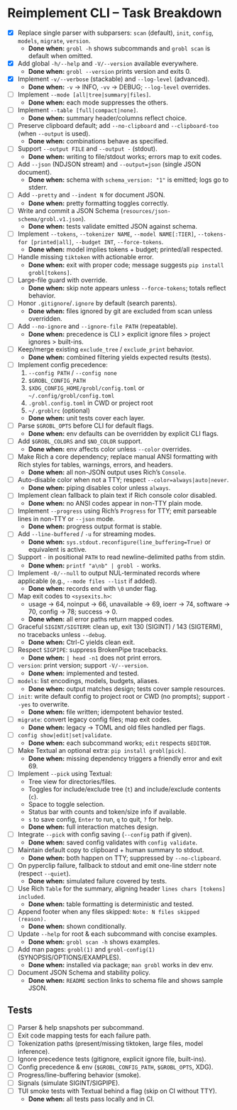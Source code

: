 # Reimplement CLI – Task Breakdown
* [x] Replace single parser with subparsers: `scan` (default), `init`, `config`, `models`, `migrate`, `version`.
  * **Done when:** `grobl -h` shows subcommands and `grobl scan` is default when omitted.
* [x] Add global `-h/--help` and `-V/--version` available everywhere.
  * **Done when:** `grobl --version` prints version and exits 0.
* [x] Implement `-v/--verbose` (stackable) and `--log-level` (advanced).
  * **Done when:** `-v` → INFO, `-vv` → DEBUG; `--log-level` overrides.
* [ ] Implement `--mode [all|tree|summary|files]`.
  * **Done when:** each mode suppresses the others.
* [ ] Implement `--table [full|compact|none]`.
  * **Done when:** summary header/columns reflect choice.
* [ ] Preserve clipboard default; add `--no-clipboard` and `--clipboard-too` (when `--output` is used).
  * **Done when:** combinations behave as specified.
* [ ] Support `--output FILE` and `--output -` (stdout).
  * **Done when:** writing to file/stdout works; errors map to exit codes.
* [ ] Add `--json` (NDJSON stream) and `--output=json` (single JSON document).
  * **Done when:** schema with `schema_version: "1"` is emitted; logs go to stderr.
* [ ] Add `--pretty` and `--indent N` for document JSON.
  * **Done when:** pretty formatting toggles correctly.
* [ ] Write and commit a JSON Schema (`resources/json-schema/grobl.v1.json`).
  * **Done when:** tests validate emitted JSON against schema.
* [ ] Implement `--tokens`, `--tokenizer NAME`, `--model NAME[:TIER]`, `--tokens-for [printed|all]`, `--budget INT`, `--force-tokens`.
  * **Done when:** model implies tokens + budget; printed/all respected.
* [ ] Handle missing `tiktoken` with actionable error.
  * **Done when:** exit with proper code; message suggests `pip install grobl[tokens]`.
* [ ] Large-file guard with override.
  * **Done when:** skip note appears unless `--force-tokens`; totals reflect behavior.
* [ ] Honor `.gitignore`/`.ignore` by default (search parents).
  * **Done when:** files ignored by git are excluded from scan unless overridden.
* [ ] Add `--no-ignore` and `--ignore-file PATH` (repeatable).
  * **Done when:** precedence is CLI > explicit ignore files > project ignores > built-ins.
* [ ] Keep/merge existing `exclude_tree` / `exclude_print` behavior.
  * **Done when:** combined filtering yields expected results (tests).
* [ ] Implement config precedence:
  1. `--config PATH` / `--config none`
  2. `$GROBL_CONFIG_PATH`
  3. `$XDG_CONFIG_HOME/grobl/config.toml` or `~/.config/grobl/config.toml`
  4. `.grobl.config.toml` in CWD or project root
  5. `~/.groblrc` (optional)
  * **Done when:** unit tests cover each layer.
* [ ] Parse `$GROBL_OPTS` before CLI for default flags.
  * **Done when:** env defaults can be overridden by explicit CLI flags.
* [ ] Add `$GROBL_COLORS` and `$NO_COLOR` support.
  * **Done when:** env affects color unless `--color` overrides.
* [ ] Make Rich a core dependency; replace manual ANSI formatting with Rich styles for tables, warnings, errors, and headers.
  * **Done when:** all non-JSON output uses Rich’s `Console`.
* [ ] Auto-disable color when not a TTY; respect `--color=always|auto|never`.
  * **Done when:** piping disables color unless `always`.
* [ ] Implement clean fallback to plain text if Rich console color disabled.
  * **Done when:** no ANSI codes appear in non-TTY plain mode.
* [ ] Implement `--progress` using Rich’s `Progress` for TTY; emit parseable lines in non-TTY or `--json` mode.
  * **Done when:** progress output format is stable.
* [ ] Add `--line-buffered` / `-u` for streaming modes.
  * **Done when:** `sys.stdout.reconfigure(line_buffering=True)` or equivalent is active.
* [ ] Support `-` in positional `PATH` to read newline-delimited paths from stdin.
  * **Done when:** `printf "a\nb" | grobl -` works.
* [ ] Implement `-0/--null` to output NUL-terminated records where applicable (e.g., `--mode files --list` if added).
  * **Done when:** records end with `\0` under flag.
* [ ] Map exit codes to `<sysexits.h>`:
  * usage → 64, noinput → 66, unavailable → 69, ioerr → 74, software → 70, config → 78; success → 0.
  * **Done when:** all error paths return mapped codes.
* [ ] Graceful `SIGINT/SIGTERM`: clean up, exit 130 (SIGINT) / 143 (SIGTERM), no tracebacks unless `--debug`.
  * **Done when:** Ctrl-C yields clean exit.
* [ ] Respect `SIGPIPE`: suppress BrokenPipe tracebacks.
  * **Done when:** `| head -n1` does not print errors.
* [ ] `version`: print version; support `-V/--version`.
  * **Done when:** implemented and tested.
* [ ] `models`: list encodings, models, budgets, aliases.
  * **Done when:** output matches design; tests cover sample resources.
* [ ] `init`: write default config to project root or CWD (no prompts); support `--yes` to overwrite.
  * **Done when:** file written; idempotent behavior tested.
* [ ] `migrate`: convert legacy config files; map exit codes.
  * **Done when:** legacy → TOML and old files handled per flags.
* [ ] `config show|edit|set|validate`.
  * **Done when:** each subcommand works; `edit` respects `$EDITOR`.
* [ ] Make Textual an optional extra: `pip install grobl[pick]`.
  * **Done when:** missing dependency triggers a friendly error and exit 69.
* [ ] Implement `--pick` using Textual:
  * Tree view for directories/files.
  * Toggles for include/exclude tree (`t`) and include/exclude contents (`c`).
  * Space to toggle selection.
  * Status bar with counts and token/size info if available.
  * `s` to save config, `Enter` to run, `q` to quit, `?` for help.
  * **Done when:** full interaction matches design.
* [ ] Integrate `--pick` with config saving (`--config` path if given).
  * **Done when:** saved config validates with `config validate`.
* [ ] Maintain default copy to clipboard + human summary to stdout.
  * **Done when:** both happen on TTY; suppressed by `--no-clipboard`.
* [ ] On pyperclip failure, fallback to stdout and emit one-line stderr note (respect `--quiet`).
  * **Done when:** simulated failure covered by tests.
* [ ] Use Rich `Table` for the summary, aligning header `lines chars [tokens] included`.
  * **Done when:** table formatting is deterministic and tested.
* [ ] Append footer when any files skipped: `Note: N files skipped (reason).`
  * **Done when:** shown conditionally.
* [ ] Update `--help` for root & each subcommand with concise examples.
  * **Done when:** `grobl scan -h` shows examples.
* [ ] Add man pages: `grobl(1)` and `grobl-config(1)` (SYNOPSIS/OPTIONS/EXAMPLES).
  * **Done when:** installed via package; `man grobl` works in dev env.
* [ ] Document JSON Schema and stability policy.
  * **Done when:** `README` section links to schema file and shows sample JSON.

## Tests
* [ ] Parser & help snapshots per subcommand.
* [ ] Exit code mapping tests for each failure path.
* [ ] Tokenization paths (present/missing tiktoken, large files, model inference).
* [ ] Ignore precedence tests (gitignore, explicit ignore file, built-ins).
* [ ] Config precedence & env (`$GROBL_CONFIG_PATH`, `$GROBL_OPTS`, XDG).
* [ ] Progress/line-buffering behavior (smoke).
* [ ] Signals (simulate SIGINT/SIGPIPE).
* [ ] TUI smoke tests with Textual behind a flag (skip on CI without TTY).
  * **Done when:** all tests pass locally and in CI.

